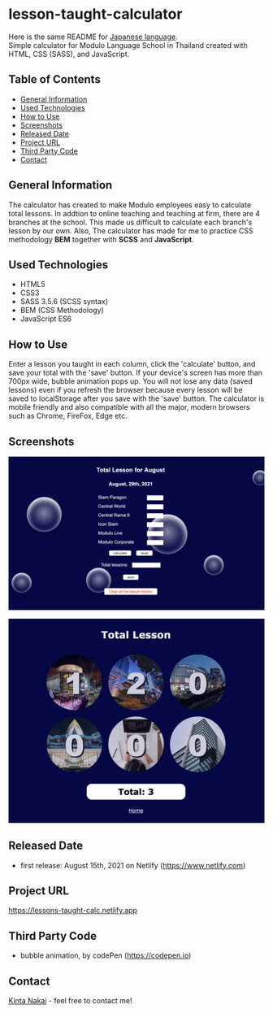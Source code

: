 # lesson-taught-calculator
Here is the same README for [Japanese language](README-JP.md).  
Simple calculator for Modulo Language School in Thailand created with HTML, CSS (SASS), and JavaScript.
## Table of Contents
* [General Information](#general-information)
* [Used Technologies](#used-technologies)
* [How to Use](#how-to-use)
* [Screenshots](#screenshots)
* [Released Date](#released-date)
* [Project URL](#project-url)
* [Third Party Code](#third-party-code)
* [Contact](#contact)

## General Information
The calculator has created to make Modulo employees easy to calculate total lessons. In addtion to online teaching and teaching at firm, there are 4 branches at the school. This made us difficult to calculate each branch's lesson by our own. Also, The calculator has made for me to practice CSS methodology **BEM** together with **SCSS** and **JavaScript**.

## Used Technologies
- HTML5
- CSS3
- SASS 3.5.6 (SCSS syntax)
- BEM (CSS Methodology)
- JavaScript ES6

## How to Use
Enter a lesson you taught in each column, click the 'calculate' button, and save your total with the 'save' button. If your device's screen has more than 700px wide, bubble animation pops up. You will not lose any data (saved lessons) even if you refresh the browser because every lesson will be saved to localStorage after you save with the 'save' button. The calculator is mobile friendly and also compatible with all the major, modern browsers such as Chrome, FireFox, Edge etc.

## Screenshots
![calculate page](./screenshots-README/index-page.png)

![total lessons page](./screenshots-README/record-page.png)

## Released Date
- first release: August 15th, 2021 on Netlify (https://www.netlify.com)

## Project URL
https://lessons-taught-calc.netlify.app

## Third Party Code
- bubble animation, by codePen (https://codepen.io)

## Contact
[Kinta Nakai](https://www.linkedin.com/in/kinta-nakai-756b0b144) - feel free to contact me!